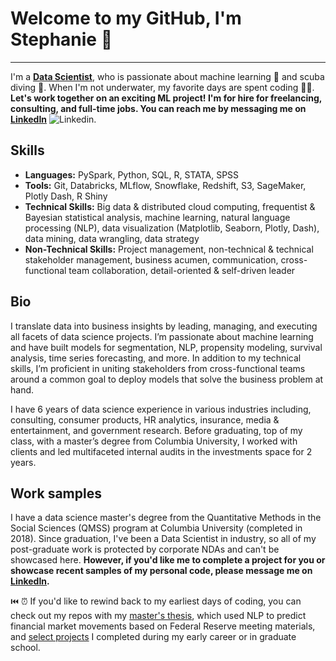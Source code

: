 # Welcome to my GitHub, I'm Stephanie 👋
---
I'm a <b><ins>Data Scientist</ins></b>, who is passionate about machine learning 🤖 and scuba diving 🤿.  When I'm not underwater, my favorite days are spent coding 👩‍💻.
<br>
<b>Let's work together on an exciting ML project!  I'm for hire for freelancing, consulting, and full-time jobs.  You can reach me by messaging me on [LinkedIn](https://www.linkedin.com/in/stephanielangeland/)</b> ![Linkedin](https://i.stack.imgur.com/gVE0j.png).

## Skills
* <b>Languages:</b> PySpark, Python, SQL, R, STATA, SPSS
* <b>Tools:</b> Git, Databricks, MLflow, Snowflake, Redshift, S3, SageMaker, Plotly Dash, R Shiny
* <b>Technical Skills:</b> Big data & distributed cloud computing, frequentist & Bayesian statistical analysis, machine learning, natural language processing (NLP), data visualization (Matplotlib, Seaborn, Plotly, Dash), data mining, data wrangling, data strategy
* <b>Non-Technical Skills:</b> Project management, non-technical & technical stakeholder management, business acumen, communication, cross-functional team collaboration, detail-oriented & self-driven leader

## Bio
I translate data into business insights by leading, managing, and executing all facets of data science projects.  I’m passionate about machine learning and have built models for segmentation, NLP, propensity modeling, survival analysis, time series forecasting, and more.  In addition to my technical skills, I’m proficient in uniting stakeholders from cross-functional teams around a common goal to deploy models that solve the business problem at hand.  

I have 6 years of data science experience in various industries including, consulting, consumer products, HR analytics, insurance, media & entertainment, and government research.  Before graduating, top of my class, with a master’s degree from Columbia University, I worked with clients and led multifaceted internal audits in the investments space for 2 years.

## Work samples
I have a data science master's degree from the Quantitative Methods in the Social Sciences (QMSS) program at Columbia University (completed in 2018).  Since graduation, I've been a Data Scientist in industry, so all of my post-graduate work is protected by corporate NDAs and can't be showcased here.  <b>However, if you'd like me to complete a project for you or showcase recent samples of my personal code, please message me on [LinkedIn](https://www.linkedin.com/in/stephanielangeland/).</b>

⏮️ ⏰ If you'd like to rewind back to my earliest days of coding, you can check out my repos with my [master's thesis](https://github.com/Slangeland1/Investment_Advice_from_the_FOMC), which used NLP to predict financial market movements based on Federal Reserve meeting materials, and [select projects](https://github.com/Slangeland1/Projects) I completed during my early career or in graduate school.
